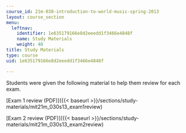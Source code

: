 ```yaml
---
course_id: 21m-030-introduction-to-world-music-spring-2013
layout: course_section
menu:
  leftnav:
    identifier: 1e635179166e8d2eeedd1f3466e4848f
    name: Study Materials
    weight: 40
title: Study Materials
type: course
uid: 1e635179166e8d2eeedd1f3466e4848f

---
```


Students were given the following material to help them review for each exam.

[Exam 1 review (PDF)]({{< baseurl >}}/sections/study-materials/mit21m_030s13_exam1review)

[Exam 2 review (PDF)]({{< baseurl >}}/sections/study-materials/mit21m_030s13_exam2review)